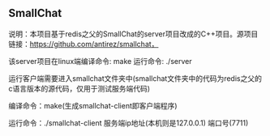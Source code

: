 ## SmallChat

说明：本项目基于redis之父的SmallChat的server项目改成的C++项目。源项目链接：https://github.com/antirez/smallchat，

该server项目在linux端编译命令: make          运行命令: ./server

运行客户端需要进入smallchat文件夹中(smallchat文件夹中的代码为redis之父的c语言版本的源代码，仅用于测试服务端代码)

编译命令：make(生成smallchat-client即客户端程序)

运行命令：./smallchat-client 服务端ip地址(本机则是127.0.0.1) 端口号(7711)
